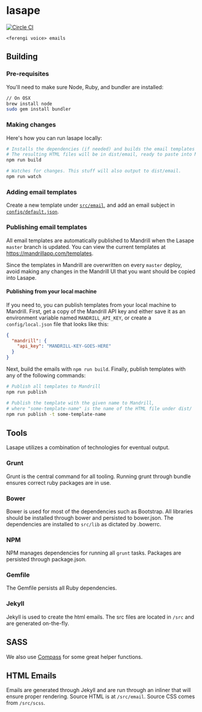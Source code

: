 # lasape
[![Circle CI](https://circleci.com/gh/opsee/lasape.svg?style=shield&circle-token=efe5bacba586a859d12fed4aad1b895bfe9af57f)](https://circleci.com/gh/opsee/lasape)

`<ferengi voice> emails`

## Building

### Pre-requisites
You'll need to make sure Node, Ruby, and bundler are installed:

```bash
// On OSX
brew install node
sudo gem install bundler
```

### Making changes
Here's how you can run lasape locally:

```bash
# Installs the dependencies (if needed) and builds the email templates once.
# The resulting HTML files will be in dist/email, ready to paste into Mandrill
npm run build

# Watches for changes. This stuff will also output to dist/email.
npm run watch
```

### Adding email templates
Create a new template under [`src/email`](https://github.com/opsee/lasape/tree/master/src/email), and add an email subject in [`config/default.json`](https://github.com/opsee/lasape/blob/master/config/default.json).

### Publishing email templates
All email templates are automatically published to Mandrill when the Lasape `master` branch is updated. You can view the current templates at https://mandrillapp.com/templates.

Since the templates in Mandrill are overwritten on every `master` deploy, avoid making any changes in the Mandrill UI that you want should be copied into Lasape.

#### Publishing from your local machine
If you need to, you can publish templates from your local machine to Mandrill. First, get a copy of the Mandrill API key and either save it as an environment variable named `MANDRILL_API_KEY`, or create a `config/local.json` file that looks like this:

```json
{
  "mandrill": {
    "api_key": "MANDRILL-KEY-GOES-HERE"
  }
}
```

Next, build the emails with `npm run build`. Finally, publish templates with any of the following commands:
```bash
# Publish all templates to Mandrill
npm run publish

# Publish the template with the given name to Mandrill, 
# where "some-template-name" is the name of the HTML file under dist/
npm run publish -t some-template-name
```

## Tools

Lasape utilizes a combination of technologies for eventual output.

### Grunt

Grunt is the central command for all tooling. Running grunt through bundle ensures correct ruby packages are in use.

### Bower

Bower is used for most of the dependencies such as Bootstrap. All libraries should be installed through bower and persisted to bower.json. The dependencies are installed to `src/lib` as dictated by .bowerrc.

### NPM

NPM manages dependencies for running all `grunt` tasks. Packages are persisted through package.json.

### Gemfile

The Gemfile persists all Ruby dependencies.

### Jekyll

Jekyll is used to create the html emails. The src files are located in `/src` and are generated on-the-fly.

## SASS

We also use [Compass](http://compass-style.org/) for some great helper functions.

## HTML Emails

Emails are generated through Jekyll and are run through an inliner that will ensure proper rendering. Source HTML is at `/src/email`. Source CSS comes from `/src/scss`.
